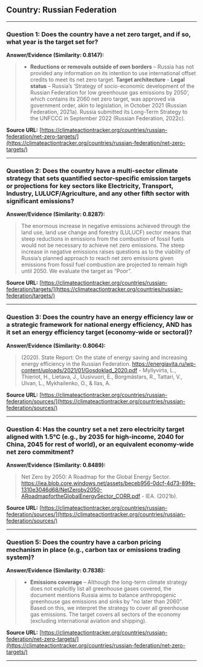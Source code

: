 ## Country: Russian Federation

---
### Question 1: Does the country have a net zero target, and if so, what year is the target set for?

**Answer/Evidence (Similarity: 0.8147):**
> - **Reductions or removals outside of own borders** – Russia has not provided any information on its intention to use international offset credits to meet its net zero target. **Target architecture**   - **Legal status** – Russia’s ‘Strategy of socio-economic development of the Russian Federation for low greenhouse gas emissions by 2050’, which contains its 2060 net zero target, was approved via government order, akin to legislation, in October 2021 (Russian Federation, 2021a). Russia submitted its Long-Term Strategy to the UNFCCC in September 2022 (Russian Federation, 2022c).

**Source URL:** [https://climateactiontracker.org/countries/russian-federation/net-zero-targets/](https://climateactiontracker.org/countries/russian-federation/net-zero-targets/)

---
### Question 2: Does the country have a multi-sector climate strategy that sets quantified sector-specific emission targets or projections for key sectors like Electricity, Transport, Industry, LULUCF/Agriculture, and any other fifth sector with significant emissions?

**Answer/Evidence (Similarity: 0.8287):**
> The enormous increase in negative emissions achieved through the land use, land use change and forestry (LULUCF) sector means that steep reductions in emissions from the combustion of fossil fuels would not be necessary to achieve net zero emissions. The steep increase in negative emissions raises questions as to the viability of Russia’s planned approach to reach net zero emissions given emissions from fossil fuel combustion are projected to remain high until 2050. We evaluate the target as “Poor”.

**Source URL:** [https://climateactiontracker.org/countries/russian-federation/targets/](https://climateactiontracker.org/countries/russian-federation/targets/)

---
### Question 3: Does the country have an energy efficiency law or a strategic framework for national energy efficiency, AND has it set an energy efficiency target (economy-wide or sectoral)?

**Answer/Evidence (Similarity: 0.8064):**
> (2020). State Report: On the state of energy saving and increasing energy efficiency in the Russian Federation. https://energiavita.ru/wp-content/uploads/2021/01/Gosdoklad_2020.pdf  - Myllyvirta, L., Thieriot, H., Lietava, J., Uusivuori, E., Borgmästars, R., Tattari, V., Ulvan, L., Mykhailenko, O., & Ilas, A.

**Source URL:** [https://climateactiontracker.org/countries/russian-federation/sources/](https://climateactiontracker.org/countries/russian-federation/sources/)

---
### Question 4: Has the country set a net zero electricity target aligned with 1.5°C (e.g., by 2035 for high-income, 2040 for China, 2045 for rest of world), or an equivalent economy-wide net zero commitment?

**Answer/Evidence (Similarity: 0.8489):**
> Net Zero by 2050: A Roadmap for the Global Energy Sector. https://iea.blob.core.windows.net/assets/beceb956-0dcf-4d73-89fe-1310e3046d68/NetZeroby2050-ARoadmapfortheGlobalEnergySector_CORR.pdf  - IEA. (2021b).

**Source URL:** [https://climateactiontracker.org/countries/russian-federation/sources/](https://climateactiontracker.org/countries/russian-federation/sources/)

---
### Question 5: Does the country have a carbon pricing mechanism in place (e.g., carbon tax or emissions trading system)?

**Answer/Evidence (Similarity: 0.7838):**
> - **Emissions coverage** – Although the long-term climate strategy does not explicitly list all greenhouse gases covered, the document mentions Russia aims to balance anthropogenic greenhouse gas emissions and sinks by "no later than 2060". Based on this, we interpret the strategy to cover all greenhouse gas emissions. The target covers all sectors of the economy (excluding international aviation and shipping).

**Source URL:** [https://climateactiontracker.org/countries/russian-federation/net-zero-targets/](https://climateactiontracker.org/countries/russian-federation/net-zero-targets/)

---
